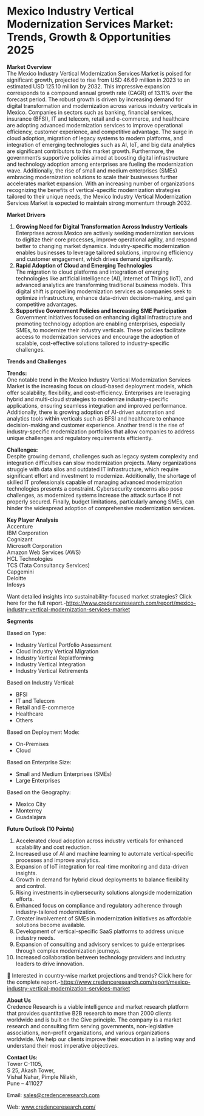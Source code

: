 # Mexico Industry Vertical Modernization Services Market: Trends, Growth & Opportunities 2025


<p><strong>Market Overview</strong><br /> The Mexico Industry Vertical Modernization Services Market is poised for significant growth, projected to rise from USD 46.69 million in 2023 to an estimated USD 125.10 million by 2032. This impressive expansion corresponds to a compound annual growth rate (CAGR) of 13.11% over the forecast period. The robust growth is driven by increasing demand for digital transformation and modernization across various industry verticals in Mexico. Companies in sectors such as banking, financial services, insurance (BFSI), IT and telecom, retail and e-commerce, and healthcare are adopting advanced modernization services to improve operational efficiency, customer experience, and competitive advantage. The surge in cloud adoption, migration of legacy systems to modern platforms, and integration of emerging technologies such as AI, IoT, and big data analytics are significant contributors to this market growth. Furthermore, the government&rsquo;s supportive policies aimed at boosting digital infrastructure and technology adoption among enterprises are fueling the modernization wave. Additionally, the rise of small and medium enterprises (SMEs) embracing modernization solutions to scale their businesses further accelerates market expansion. With an increasing number of organizations recognizing the benefits of vertical-specific modernization strategies tailored to their unique needs, the Mexico Industry Vertical Modernization Services Market is expected to maintain strong momentum through 2032.</p>
<p><strong>Market Drivers</strong></p>
<ol>
<li><strong>Growing Need for Digital Transformation Across Industry Verticals</strong><br /> Enterprises across Mexico are actively seeking modernization services to digitize their core processes, improve operational agility, and respond better to changing market dynamics. Industry-specific modernization enables businesses to leverage tailored solutions, improving efficiency and customer engagement, which drives demand significantly.</li>
<li><strong>Rapid Adoption of Cloud and Emerging Technologies</strong><br /> The migration to cloud platforms and integration of emerging technologies like artificial intelligence (AI), Internet of Things (IoT), and advanced analytics are transforming traditional business models. This digital shift is propelling modernization services as companies seek to optimize infrastructure, enhance data-driven decision-making, and gain competitive advantages.</li>
<li><strong>Supportive Government Policies and Increasing SME Participation</strong><br /> Government initiatives focused on enhancing digital infrastructure and promoting technology adoption are enabling enterprises, especially SMEs, to modernize their industry verticals. These policies facilitate access to modernization services and encourage the adoption of scalable, cost-effective solutions tailored to industry-specific challenges.</li>
</ol>
<p><strong>Trends and Challenges</strong></p>
<p><strong>Trends:</strong><br /> One notable trend in the Mexico Industry Vertical Modernization Services Market is the increasing focus on cloud-based deployment models, which offer scalability, flexibility, and cost-efficiency. Enterprises are leveraging hybrid and multi-cloud strategies to modernize industry-specific applications, ensuring seamless integration and improved performance. Additionally, there is growing adoption of AI-driven automation and analytics tools within verticals such as BFSI and healthcare to enhance decision-making and customer experience. Another trend is the rise of industry-specific modernization portfolios that allow companies to address unique challenges and regulatory requirements efficiently.</p>
<p><strong>Challenges:</strong><br /> Despite growing demand, challenges such as legacy system complexity and integration difficulties can slow modernization projects. Many organizations struggle with data silos and outdated IT infrastructure, which require significant effort and investment to modernize. Additionally, the shortage of skilled IT professionals capable of managing advanced modernization technologies presents a constraint. Cybersecurity concerns also pose challenges, as modernized systems increase the attack surface if not properly secured. Finally, budget limitations, particularly among SMEs, can hinder the widespread adoption of comprehensive modernization services.</p>
<p><strong>Key Player Analysis</strong><br /> Accenture<br /> IBM Corporation<br /> Cognizant<br /> Microsoft Corporation<br /> Amazon Web Services (AWS)<br /> HCL Technologies<br /> TCS (Tata Consultancy Services)<br /> Capgemini<br /> Deloitte<br /> Infosys</p>
<p>Want detailed insights into sustainability-focused market strategies? Click here for the full report.-<a href="https://www.credenceresearch.com/report/mexico-industry-vertical-modernization-services-market">https://www.credenceresearch.com/report/mexico-industry-vertical-modernization-services-market</a></p>
<p><strong>Segments</strong></p>
<p>Based on Type:</p>
<ul>
<li>Industry Vertical Portfolio Assessment</li>
<li>Cloud Industry Vertical Migration</li>
<li>Industry Vertical Replatforming</li>
<li>Industry Vertical Integration</li>
<li>Industry Vertical Retirements</li>
</ul>
<p>Based on Industry Vertical:</p>
<ul>
<li>BFSI</li>
<li>IT and Telecom</li>
<li>Retail and E-commerce</li>
<li>Healthcare</li>
<li>Others</li>
</ul>
<p>Based on Deployment Mode:</p>
<ul>
<li>On-Premises</li>
<li>Cloud</li>
</ul>
<p>Based on Enterprise Size:</p>
<ul>
<li>Small and Medium Enterprises (SMEs)</li>
<li>Large Enterprises</li>
</ul>
<p>Based on the Geography:</p>
<ul>
<li>Mexico City</li>
<li>Monterrey</li>
<li>Guadalajara</li>
</ul>
<p><strong>Future Outlook (10 Points)</strong></p>
<ol>
<li>Accelerated cloud adoption across industry verticals for enhanced scalability and cost reduction.</li>
<li>Increased use of AI and machine learning to automate vertical-specific processes and improve analytics.</li>
<li>Expansion of IoT integration for real-time monitoring and data-driven insights.</li>
<li>Growth in demand for hybrid cloud deployments to balance flexibility and control.</li>
<li>Rising investments in cybersecurity solutions alongside modernization efforts.</li>
<li>Enhanced focus on compliance and regulatory adherence through industry-tailored modernization.</li>
<li>Greater involvement of SMEs in modernization initiatives as affordable solutions become available.</li>
<li>Development of vertical-specific SaaS platforms to address unique industry needs.</li>
<li>Expansion of consulting and advisory services to guide enterprises through complex modernization journeys.</li>
<li>Increased collaboration between technology providers and industry leaders to drive innovation.</li>
</ol>
<p>📌 Interested in country-wise market projections and trends? Click here for the complete report.-<a href="https://www.credenceresearch.com/report/mexico-industry-vertical-modernization-services-market">https://www.credenceresearch.com/report/mexico-industry-vertical-modernization-services-market</a></p>
<p><strong>About Us</strong><br /> Credence Research is a viable intelligence and market research platform that provides quantitative B2B research to more than 2000 clients worldwide and is built on the Give principle. The company is a market research and consulting firm serving governments, non-legislative associations, non-profit organizations, and various organizations worldwide. We help our clients improve their execution in a lasting way and understand their most imperative objectives.</p>
<p><strong>Contact Us:</strong><br /> Tower C-1105,<br /> S 25, Akash Tower,<br /> Vishal Nahar, Pimple Nilakh,<br /> Pune &ndash; 411027</p>
<p>Email: <a href="mailto:sales@credenceresearch.com">sales@credenceresearch.com</a></p>
<p>Web: <a href="http://www.credenceresearch.com/">www.credenceresearch.com/</a></p>
